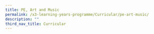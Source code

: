 ```yaml
---
title: PE, Art and Music
permalink: /x3-learning-years-programme/Curricular/pe-art-music/
description: ""
third_nav_title: Curricular
---
```

